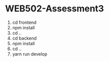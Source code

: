 # WEB502-Assessment3

1. cd frontend
2. npm install
3. cd ..
4. cd backend
5. npm install
6. cd ..
7. yarn run develop

